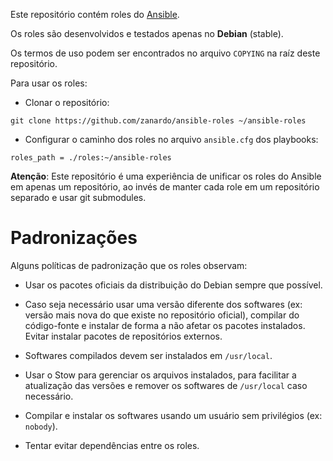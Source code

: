 Este repositório contém roles do
[Ansible](https://docs.ansible.com/ansible/index.html).

Os roles são desenvolvidos e testados apenas no **Debian** (stable).

Os termos de uso podem ser encontrados no arquivo `COPYING` na raíz deste
repositório.

Para usar os roles:

- Clonar o repositório:

```
git clone https://github.com/zanardo/ansible-roles ~/ansible-roles
```

- Configurar o caminho dos roles no arquivo `ansible.cfg` dos playbooks:

```
roles_path = ./roles:~/ansible-roles
```

**Atenção**: Este repositório é uma experiência de unificar os roles do Ansible
em apenas um repositório, ao invés de manter cada role em um repositório
separado e usar git submodules.

# Padronizações

Alguns políticas de padronização que os roles observam:

- Usar os pacotes oficiais da distribuição do Debian sempre que possível.

- Caso seja necessário usar uma versão diferente dos softwares (ex: versão mais
  nova do que existe no repositório oficial), compilar do código-fonte e
  instalar de forma a não afetar os pacotes instalados. Evitar instalar pacotes
  de repositórios externos.

- Softwares compilados devem ser instalados em `/usr/local`.

- Usar o Stow para gerenciar os arquivos instalados, para facilitar a
  atualização das versões e remover os softwares de `/usr/local` caso
  necessário.

- Compilar e instalar os softwares usando um usuário sem privilégios (ex:
  `nobody`).

- Tentar evitar dependências entre os roles.
